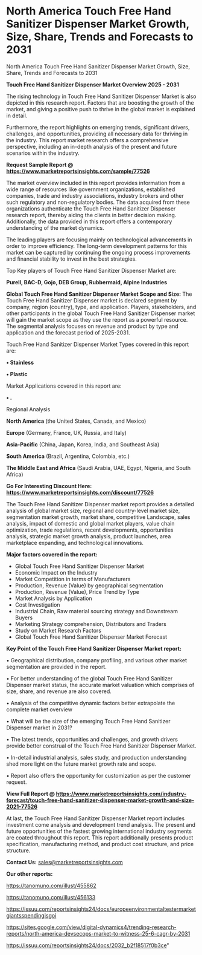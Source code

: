 # North America Touch Free Hand Sanitizer Dispenser Market Growth, Size, Share, Trends and Forecasts to 2031
North America Touch Free Hand Sanitizer Dispenser Market Growth, Size, Share, Trends and Forecasts to 2031

<Strong> Touch Free Hand Sanitizer Dispenser Market Overview 2025 - 2031</strong>

The rising technology in Touch Free Hand Sanitizer Dispenser Market is also depicted in this research report. Factors that are boosting the growth of the market, and giving a positive push to thrive in the global market is explained in detail.

Furthermore, the report highlights on emerging trends, significant drivers, challenges, and opportunities, providing all necessary data for thriving in the industry. This report market research offers a comprehensive perspective, including an in-depth analysis of the present and future scenarios within the industry.

<strong>Request Sample Report @ <a href=https://www.marketreportsinsights.com/sample/77526>https://www.marketreportsinsights.com/sample/77526</a></strong>

The market overview included in this report provides information from a wide range of resources like government organizations, established companies, trade and industry associations, industry brokers and other such regulatory and non-regulatory bodies. The data acquired from these organizations authenticate the Touch Free Hand Sanitizer Dispenser research report, thereby aiding the clients in better decision making. Additionally, the data provided in this report offers a contemporary understanding of the market dynamics.

The leading players are focusing mainly on technological advancements in order to improve efficiency. The long-term development patterns for this market can be captured by continuing the ongoing process improvements and financial stability to invest in the best strategies.

Top Key players of Touch Free Hand Sanitizer Dispenser Market are:

<strong>Purell, BAC-D, Gojo, DEB Group, Rubbermaid, Alpine Industries</strong>

<strong><b>Global Touch Free Hand Sanitizer Dispenser Market Scope and Size:</b></strong>
The Touch Free Hand Sanitizer Dispenser market is declared segment by company, region (country), type, and application. Players, stakeholders, and other participants in the global Touch Free Hand Sanitizer Dispenser market will gain the market scope as they use the report as a powerful resource. The segmental analysis focuses on revenue and product by type and application and the forecast period of 2025-2031.

Touch Free Hand Sanitizer Dispenser Market Types covered in this report are:

<strong>• Stainless

• Plastic</strong>

Market Applications covered in this report are:

<strong>• .</strong> 

Regional Analysis

<strong>North America</strong> (the United States, Canada, and Mexico)

<strong>Europe</strong> (Germany, France, UK, Russia, and Italy)

<strong>Asia-Pacific</strong> (China, Japan, Korea, India, and Southeast Asia)

<strong>South America</strong> (Brazil, Argentina, Colombia, etc.)

<strong>The Middle East and Africa</strong> (Saudi Arabia, UAE, Egypt, Nigeria, and South Africa)

<strong>Go For Interesting Discount Here: <a href=https://www.marketreportsinsights.com/discount/77526>https://www.marketreportsinsights.com/discount/77526</a></strong>

The Touch Free Hand Sanitizer Dispenser market report provides a detailed analysis of global market size, regional and country-level market size, segmentation market growth, market share, competitive Landscape, sales analysis, impact of domestic and global market players, value chain optimization, trade regulations, recent developments, opportunities analysis, strategic market growth analysis, product launches, area marketplace expanding, and technological innovations.

<strong><b>Major factors covered in the report:</b></strong>
<ul>
  <li>Global Touch Free Hand Sanitizer Dispenser Market </li>
  <li>Economic Impact on the Industry</li>
  <li>Market Competition in terms of Manufacturers</li>
  <li>Production, Revenue (Value) by geographical segmentation</li>
  <li>Production, Revenue (Value), Price Trend by Type</li>
  <li>Market Analysis by Application</li>
  <li>Cost Investigation</li>
  <li>Industrial Chain, Raw material sourcing strategy and Downstream Buyers</li>
  <li>Marketing Strategy comprehension, Distributors and Traders</li>
  <li>Study on Market Research Factors</li>
  <li>Global Touch Free Hand Sanitizer Dispenser Market Forecast</li>
</ul>

<strong><b>Key Point of the Touch Free Hand Sanitizer Dispenser Market report:</b></strong>

• Geographical distribution, company profiling, and various other market segmentation are provided in the report.

• For better understanding of the global Touch Free Hand Sanitizer Dispenser market status, the accurate market valuation which comprises of size, share, and revenue are also covered.

• Analysis of the competitive dynamic factors better extrapolate the complete market overview

• What will be the size of the emerging Touch Free Hand Sanitizer Dispenser market in 2031?

• The latest trends, opportunities and challenges, and growth drivers provide better construal of the Touch Free Hand Sanitizer Dispenser Market.

• In-detail industrial analysis, sales study, and production understanding shed more light on the future market growth rate and scope.

• Report also offers the opportunity for customization as per the customer request.

<strong><b>View Full Report @ <a href=https://www.marketreportsinsights.com/industry-forecast/touch-free-hand-sanitizer-dispenser-market-growth-and-size-2021-77526>https://www.marketreportsinsights.com/industry-forecast/touch-free-hand-sanitizer-dispenser-market-growth-and-size-2021-77526</a></b></strong>


At last, the Touch Free Hand Sanitizer Dispenser Market report includes investment come analysis and development trend analysis. The present and future opportunities of the fastest growing international industry segments are coated throughout this report. This report additionally presents product specification, manufacturing method, and product cost structure, and price structure.

<strong>Contact Us:</strong>
sales@marketreportsinsights.com

<strong>Our other reports:</strong>

<a href=https://tanomuno.com/illust/455862>https://tanomuno.com/illust/455862</a>

<a href=https://tanomuno.com/illust/456133>https://tanomuno.com/illust/456133</a>

<a href=https://issuu.com/reportsinsights24/docs/europeenvironmentaltestermarketgiantsspendingisgoi>https://issuu.com/reportsinsights24/docs/europeenvironmentaltestermarketgiantsspendingisgoi</a>

<a href=https://sites.google.com/view/digital-dynamics4/trending-research-reports/north-america-devsecops-market-to-witness-25-6-cagr-by-2031>https://sites.google.com/view/digital-dynamics4/trending-research-reports/north-america-devsecops-market-to-witness-25-6-cagr-by-2031</a>

<a href=https://issuu.com/reportsinsights24/docs/2032_b2f18517f0b3ce>https://issuu.com/reportsinsights24/docs/2032_b2f18517f0b3ce</a>"
